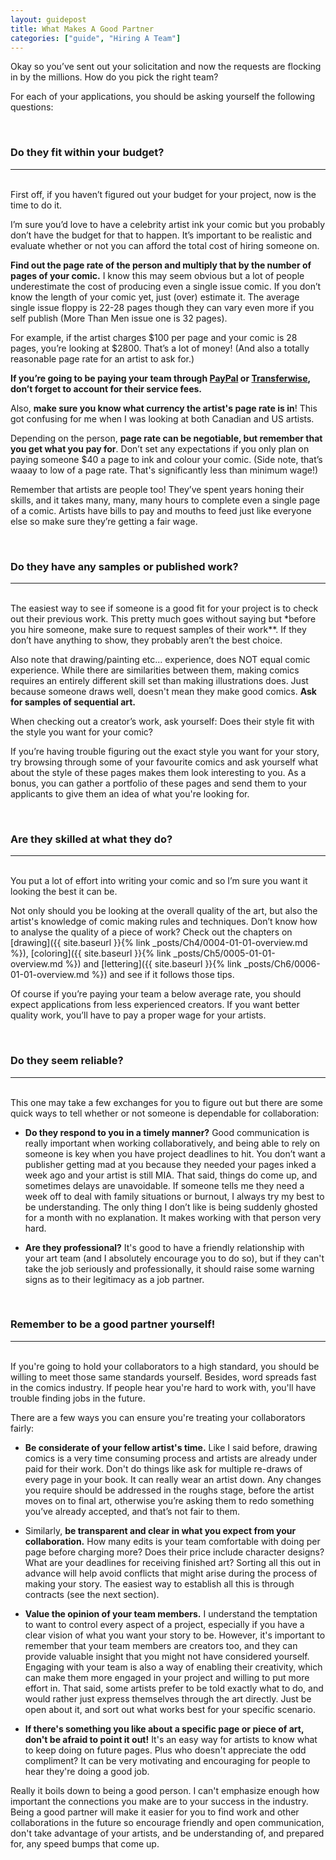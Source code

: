 ```yaml
---
layout: guidepost
title: What Makes A Good Partner
categories: ["guide", "Hiring A Team"]
---
```


Okay so you’ve sent out your solicitation and now the requests are flocking in by the millions. How do you pick the right team?

For each of your applications, you should be asking yourself the following questions:

<br>

### Do they fit within your budget?

<hr><br>
First off, if you haven’t figured out your budget for your project, now is the time to do it.

I’m sure you’d love to have a celebrity artist ink your comic but you probably don’t have the budget for that to happen. It’s important to be realistic and evaluate whether or not you can afford the total cost of hiring someone on.

**Find out the page rate of the person and multiply that by the number of pages of your comic.** I know this may seem obvious but a lot of people underestimate the cost of producing even a single issue comic. If you don’t know the length of your comic yet, just (over) estimate it. The average single issue floppy is 22-28 pages though they can vary even more if you self publish (More Than Men issue one is 32 pages).

For example, if the artist charges $100 per page and your comic is 28 pages, you’re looking at $2800. That’s a lot of money! (And also a totally reasonable page rate for an artist to ask for.)

**If you’re going to be paying your team through [PayPal]((https://www.paypal.com/us/selfhelp/article/What-are-the-fees-for-PayPal-accounts-FAQ690)) or [Transferwise](https://transferwise.com/pricing/), don’t forget to account for their service fees.**

Also, **make sure you know what currency the artist's page rate is in**! This got confusing for me when I was looking at both Canadian and US artists.

Depending on the person, **page rate can be negotiable, but remember that you get what you pay for**. Don’t set any expectations if you only plan on paying someone $40 a page to ink and colour your comic. (Side note, that’s waaay to low of a page rate. That's significantly less than minimum wage!)

Remember that artists are people too! They’ve spent years honing their skills, and it takes many, many, many hours to complete even a single page of a comic. Artists have bills to pay and mouths to feed just like everyone else so make sure they’re getting a fair wage.

<br>

### Do they have any samples or published work?

<hr><br>
The easiest way to see if someone is a good fit for your project is to check out their previous work. This pretty much goes without saying but *before you hire someone, make sure to request samples of their work**. If they don’t have anything to show, they probably aren’t the best choice.

Also note that drawing/painting etc... experience, does NOT equal comic experience. While there are similarities between them, making comics requires an entirely different skill set than making illustrations does. Just because someone draws well, doesn't mean they make good comics. **Ask for samples of sequential art.**

When checking out a creator’s work, ask yourself: Does their style fit with the style you want for your comic?

If you’re having trouble figuring out the exact style you want for your story, try browsing through some of your favourite comics and ask yourself what about the style of these pages makes them look interesting to you. As a bonus, you can gather a portfolio of these pages and send them to your applicants to give them an idea of what you're looking for.

<br>

### Are they skilled at what they do?

<hr><br>
You put a lot of effort into writing your comic and so I’m sure you want it looking the best it can be.

Not only should you be looking at the overall quality of the art, but also the artist's knowledge of comic making rules and techniques. Don’t know how to analyse the quality of a piece of work? Check out the chapters on [drawing]({{ site.baseurl }}{% link _posts/Ch4/0004-01-01-overview.md %}), [coloring]({{ site.baseurl }}{% link _posts/Ch5/0005-01-01-overview.md %}) and [lettering]({{ site.baseurl }}{% link _posts/Ch6/0006-01-01-overview.md %}) and see if it follows those tips.

Of course if you’re paying your team a below average rate, you should expect applications from less experienced creators. If you want better quality work, you’ll have to pay a proper wage for your artists.

<br>

### Do they seem reliable?

<hr><br>
This one may take a few exchanges for you to figure out but there are some quick ways to tell whether or not someone is dependable for collaboration:

- **Do they respond to you in a timely manner?** Good communication is really important when working collaboratively, and being able to rely on someone is key when you have project deadlines to hit. You don’t want a publisher getting mad at you because they needed your pages inked a week ago and your artist is still MIA. That said, things do come up, and sometimes delays are unavoidable. If someone tells me they need a week off to deal with family situations or burnout, I always try my best to be understanding. The only thing I don’t like is being suddenly ghosted for a month with no explanation. It makes working with that person very hard.


- **Are they professional?** It's good to have a friendly relationship with your art team (and I absolutely encourage you to do so), but if they can't take the job seriously and professionally, it should raise some warning signs as to their legitimacy as a job partner.

<br>

### Remember to be a good partner yourself!

<hr><br>
If you're going to hold your collaborators to a high standard, you should be willing to meet those same standards yourself. Besides, word spreads fast in the comics industry. If people hear you're hard to work with, you'll have trouble finding jobs in the future.

There are a few ways you can ensure you're treating your collaborators fairly:

- **Be considerate of your fellow artist's time.** Like I said before, drawing comics is a very time consuming process and artists are already under paid for their work. Don't do things like ask for multiple re-draws of every page in your book. It can really wear an artist down. Any changes you require should be addressed in the roughs stage, before the artist moves on to final art, otherwise you’re asking them to redo something you’ve already accepted, and that’s not fair to them.

- Similarly, **be transparent and clear in what you expect from your collaboration.** How many edits is your team comfortable with doing per page before charging more? Does their price include character designs? What are your deadlines for receiving finished art? Sorting all this out in advance will help avoid conflicts that might arise during the process of making your story. The easiest way to establish all this is through contracts (see the next section).

- **Value the opinion of your team members.** I understand the temptation to want to control every aspect of a project, especially if you have a clear vision of what you want your story to be. However, it's important to remember that your team members are creators too, and they can provide valuable insight that you might not have considered yourself. Engaging with your team is also a way of enabling their creativity, which can make them more engaged in your project and willing to put more effort in. That said, some artists prefer to be told exactly what to do, and would rather just express themselves through the art directly. Just be open about it, and sort out what works best for your specific scenario.

- **If there's something you like about a specific page or piece of art, don't be afraid to point it out!** It's an easy way for artists to know what to keep doing on future pages. Plus who doesn't appreciate the odd compliment? It can be very motivating and encouraging for people to hear they're doing a good job.

Really it boils down to being a good person. I can't emphasize enough how important the connections you make are to your success in the industry. Being a good partner will make it easier for you to find work and other collaborations in the future so encourage friendly and open communication, don't take advantage of your artists, and be understanding of, and prepared for, any speed bumps that come up.